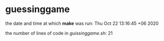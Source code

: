 # guessinggame
the date and time at which **make** was run: 
Thu Oct 22 13:16:45 +06 2020

the number of lines of code in *guissinggame.sh*: 
21 
